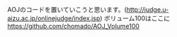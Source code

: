 AOJのコードを置いていこうと思います。(<http://judge.u-aizu.ac.jp/onlinejudge/index.jsp>)
ボリューム100はここに<https://github.com/chomado/AOJ_Volume100> 
